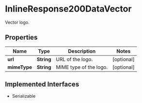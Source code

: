 

# InlineResponse200DataVector

Vector logo.

## Properties

Name | Type | Description | Notes
------------ | ------------- | ------------- | -------------
**url** | **String** | URL of the logo. |  [optional]
**mimeType** | **String** | MIME type of the logo. |  [optional]


## Implemented Interfaces

* Serializable


